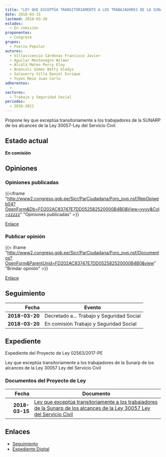 ```yaml
---
title: "LEY QUE EXCEPTÚA TRANSITORIAMENTE A LOS TRABAJADORES DE LA SUNARP DE LOS ALCANCES DE LA LEY 30057-LEY DEL SERVICIO CIVIL"
date: 2018-03-15
lastmod: 2018-03-20
estados: 
  - En comisión
proponentes: 
  - Congreso
grupos: 
  - Fuerza Popular
autores: 
  - Villavicencio Cárdenas Francisco Javier
  - Aguilar Montenegro Wilmer
  - Alcalá Mateo Percy Eloy
  - Ananculi Gómez Betty Gladys
  - Salaverry Villa Daniel Enrique
  - Yuyes Meza Juan Carlo
adherentes: 
  - 
sectores: 
  - Trabajo y Seguridad Social
periodos: 
  - 2016-2021
---
```


Propone ley que exceptúa transitoriamente a los trabajadores de la SUNARP de los alcances de la Ley 30057-Ley del Servicio Civil


## Estado actual

**En comisión**

## Opiniones

### Opiniones publicadas

{{<iframe "http://www2.congreso.gob.pe/Sicr/ParCiudadana/Foro_pvp.nsf/RepOpiweb04?OpenForm&Db=FD202AC83747E7DD052582520000B4B0&View=yyyy&Col=zzzzz" "Opiniones publicadas" >}}

[Enlace](http://www2.congreso.gob.pe/Sicr/ParCiudadana/Foro_pvp.nsf/RepOpiweb04?OpenForm&Db=FD202AC83747E7DD052582520000B4B0&View=yyyy&Col=zzzzz)
### Publicar opinión

{{< iframe "http://www2.congreso.gob.pe/Sicr/ParCiudadana/Foro_pvp.nsf/Documentos?OpenForm&ParentUnid=FD202AC83747E7DD052582520000B4B0&view" "Brindar opinión" >}}

[Enlace](http://www2.congreso.gob.pe/Sicr/ParCiudadana/Foro_pvp.nsf/Documentos?OpenForm&ParentUnid=FD202AC83747E7DD052582520000B4B0&view)

## Seguimiento

| Fecha | Evento |
|------:|--------|
| **2018-03-20** | Decretado a... Trabajo y Seguridad Social|
| **2018-03-20** | En comisión Trabajo y Seguridad Social|


## Expediente

Expediente del Proyecto de Ley 02563/2017-PE

Ley que exceptúa transitoriamente a los trabajadores de la Sunarp de los alcances de la Ley 30057 Ley del Servicio Civil


### Documentos del Proyecto de Ley

| Fecha | Documento |
|------:|--------|
| **2018-03-15** | [Ley que exceptúa transitoriamente a los trabajadores de la Sunarp de los alcances de la Ley 30057 Ley del Servicio Civil](http://www.leyes.congreso.gob.pe/Documentos/2016_2021/Proyectos_de_Ley_y_de_Resoluciones_Legislativas/PL0256320180315..pdf) |

## Enlaces 

- [Seguimiento](http://www2.congreso.gob.pe/Sicr/TraDocEstProc/CLProLey2016.nsf/f7fff46988ca05b1052578e100829cc7/e06e22d9f78a18cd05258251007c9af0?OpenDocument)
- [Expediente Digital](http://www2.congreso.gob.pe/Sicr/TraDocEstProc/CLProLey2016.nsf/f7fff46988ca05b1052578e100829cc7/e06e22d9f78a18cd05258251007c9af0?OpenDocument&Click=05257FB7005EB655.eb71d0cf91d8294e05256cdf006b5706/$Body/0.1C6C)
